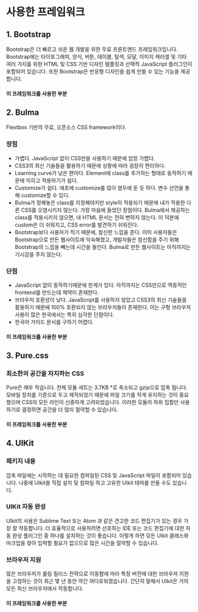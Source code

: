 # 사용한 프레임워크

## 1. Bootstrap

Bootstrap은 더 빠르고 쉬운 웹 개발을 위한 무료 프론트엔드 프레임워크입니다.
Bootstrap에는 타이포그래피, 양식, 버튼, 테이블, 탐색, 모달, 이미지 캐러셀 및 기타 여러 가지를 위한 HTML 및 CSS 기반 디자인 템플릿과 선택적 JavaScript 플러그인이 포함되어 있습니다.
또한 Bootstrap은 반응형 디자인을 쉽게 만들 수 있는 기능을 제공합니다.


#### 이 프레임워크를 사용한 부분


## 2. Bulma

Flextbox 기반의 무료, 오픈소스 CSS framework이다.

### 장점

* 가볍다. JavaScript 없이 CSS만을 사용하기 때문에 엄청 가볍다.
* CSS3의 최신 기술들을 활용하기 때문에 상황에 따라 굉장히 편리하다.
* Learning curve가 낮은 편이다. Element에 class를 추가하는 형태로 동작하기 때문에 익히고 적용하기가 쉽다.
* Customize가 쉽다. 애초에 customize를 많이 염두에 둔 듯 하다. 변수 선언을 통해 customize할 수 있다.
* Bulma가 정해놓은 class를 지정해야지만 style이 적용되기 때문에 내가 적용한 다른 CSS를 오염시키지 않는다. 가장 마음에 들었던 장점이다. Bulma에서 제공하는 class를 적용시키지 않으면, 내 HTML 문서는 전혀 변하지 않는다. 이 덕분에 custom은 더 쉬워지고, CSS error를 발견하기 쉬워진다.
* Bootstrap보다 사용자가 적기 때문에, 참신한 느낌을 준다. 이미 사용자들은 Bootstrap으로 만든 웹사이트에 익숙해졌고, 개발자들은 참신함을 주기 위해 Bootstrap의 느낌을 빼는데 시간을 들인다. Bulma로 만든 웹사이트는 아직까지는 기시감을 주지 않는다.

### 단점

* JavaScript 없이 동작하기때문에 한계가 있다. 아직까지는 CSS만으로 역동적인 frontend를 만드는데 제약이 존재한다.
* 브라우저 호환성이 낮다. JavaScript를 사용하지 않았고 CSS3의 최신 기술들을 활용하기 때문에 100% 호환되지 않는 브라우저들이 존재한다. 이는 구형 브라우저 사용이 많은 한국에서는 특히 심각한 단점이다.
* 한국어 가이드 문서를 구하기 어렵다.

#### 이 프레임워크를 사용한 부분



## 3. Pure.css

### 최소한의 공간을 차지하는 CSS

Pure은 매우 작습니다. 전체 모듈 세트는 3.7KB *로 축소되고 gzip으로 압축 됩니다.
모바일 장치를 기준으로 두고 제작되었기 때문에 파일 크기를 작게 유지하는 것이 중요했으며 CSS의 모든 라인이 신중하게 고려되었습니다.
이러한 모듈의 하위 집합만 사용하기로 결정하면 공간을 더 많이 절약할 수 있습니다.

#### 이 프레임워크를 사용한 부분


## 4. UIKit

### 패키지 내용

압축 파일에는 시작하는 데 필요한 컴파일된 CSS 및 JavaScript 파일이 포함되어 있습니다.
나중에 UIkit을 직접 설치 및 컴파일 하고 고유한 UIkit 테마를 만들 수도 있습니다.

### UIKit 자동 완성

UIkit의 사용은 Sublime Text 또는 Atom 과 같은 견고한 코드 편집기가 있는 경우 가장 잘 작동합니다.
더 효율적으로 사용하려면 선호하는 IDE 또는 코드 편집기에 대한 자동 완성 플러그인 중 하나를 설치하는 것이 좋습니다.
이렇게 하면 모든 UIkit 클래스와 마크업을 찾아 입력할 필요가 없으므로 많은 시간을 절약할 수 있습니다.

### 브라우저 지원

많은 브라우저가 롤링 릴리스 전략으로 이동함에 따라 특정 버전에 대한 브라우저 지원을 고정하는 것이 최근 몇 년 동안 약간 까다로워졌습니다.
간단히 말해서 UIkit은 거의 모든 최신 브라우저에서 작동합니다.


#### 이 프레임워크를 사용한 부분